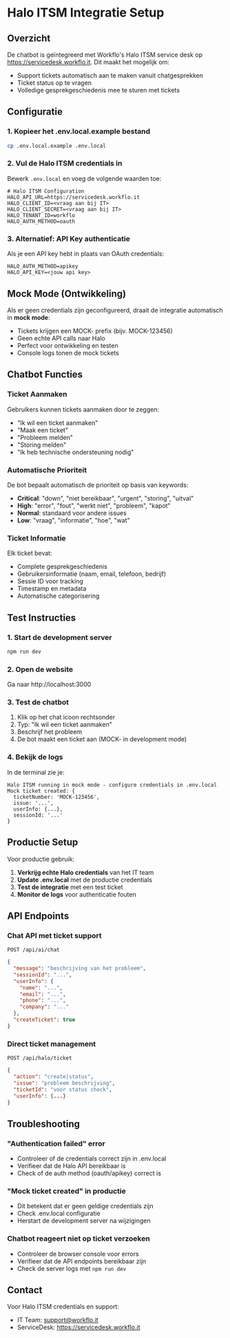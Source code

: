 # Halo ITSM Integratie Setup

## Overzicht
De chatbot is geïntegreerd met Workflo's Halo ITSM service desk op https://servicedesk.workflo.it. Dit maakt het mogelijk om:
- Support tickets automatisch aan te maken vanuit chatgesprekken
- Ticket status op te vragen
- Volledige gesprekgeschiedenis mee te sturen met tickets

## Configuratie

### 1. Kopieer het .env.local.example bestand
```bash
cp .env.local.example .env.local
```

### 2. Vul de Halo ITSM credentials in
Bewerk `.env.local` en voeg de volgende waarden toe:

```env
# Halo ITSM Configuration
HALO_API_URL=https://servicedesk.workflo.it
HALO_CLIENT_ID=<vraag aan bij IT>
HALO_CLIENT_SECRET=<vraag aan bij IT>
HALO_TENANT_ID=workflo
HALO_AUTH_METHOD=oauth
```

### 3. Alternatief: API Key authenticatie
Als je een API key hebt in plaats van OAuth credentials:

```env
HALO_AUTH_METHOD=apikey
HALO_API_KEY=<jouw api key>
```

## Mock Mode (Ontwikkeling)

Als er geen credentials zijn geconfigureerd, draait de integratie automatisch in **mock mode**:
- Tickets krijgen een MOCK- prefix (bijv. MOCK-123456)
- Geen echte API calls naar Halo
- Perfect voor ontwikkeling en testen
- Console logs tonen de mock tickets

## Chatbot Functies

### Ticket Aanmaken
Gebruikers kunnen tickets aanmaken door te zeggen:
- "Ik wil een ticket aanmaken"
- "Maak een ticket"
- "Probleem melden"
- "Storing melden"
- "Ik heb technische ondersteuning nodig"

### Automatische Prioriteit
De bot bepaalt automatisch de prioriteit op basis van keywords:
- **Critical**: "down", "niet bereikbaar", "urgent", "storing", "uitval"
- **High**: "error", "fout", "werkt niet", "probleem", "kapot"
- **Normal**: standaard voor andere issues
- **Low**: "vraag", "informatie", "hoe", "wat"

### Ticket Informatie
Elk ticket bevat:
- Complete gesprekgeschiedenis
- Gebruikersinformatie (naam, email, telefoon, bedrijf)
- Sessie ID voor tracking
- Timestamp en metadata
- Automatische categorisering

## Test Instructies

### 1. Start de development server
```bash
npm run dev
```

### 2. Open de website
Ga naar http://localhost:3000

### 3. Test de chatbot
1. Klik op het chat icoon rechtsonder
2. Typ: "Ik wil een ticket aanmaken"
3. Beschrijf het probleem
4. De bot maakt een ticket aan (MOCK- in development mode)

### 4. Bekijk de logs
In de terminal zie je:
```
Halo ITSM running in mock mode - configure credentials in .env.local
Mock ticket created: {
  ticketNumber: 'MOCK-123456',
  issue: '...',
  userInfo: {...},
  sessionId: '...'
}
```

## Productie Setup

Voor productie gebruik:

1. **Verkrijg echte Halo credentials** van het IT team
2. **Update .env.local** met de productie credentials
3. **Test de integratie** met een test ticket
4. **Monitor de logs** voor authenticatie fouten

## API Endpoints

### Chat API met ticket support
`POST /api/ai/chat`
```json
{
  "message": "beschrijving van het probleem",
  "sessionId": "...",
  "userInfo": {
    "name": "...",
    "email": "...",
    "phone": "...",
    "company": "..."
  },
  "createTicket": true
}
```

### Direct ticket management
`POST /api/halo/ticket`
```json
{
  "action": "create|status",
  "issue": "probleem beschrijving",
  "ticketId": "voor status check",
  "userInfo": {...}
}
```

## Troubleshooting

### "Authentication failed" error
- Controleer of de credentials correct zijn in .env.local
- Verifieer dat de Halo API bereikbaar is
- Check of de auth method (oauth/apikey) correct is

### "Mock ticket created" in productie
- Dit betekent dat er geen geldige credentials zijn
- Check .env.local configuratie
- Herstart de development server na wijzigingen

### Chatbot reageert niet op ticket verzoeken
- Controleer de browser console voor errors
- Verifieer dat de API endpoints bereikbaar zijn
- Check de server logs met `npm run dev`

## Contact

Voor Halo ITSM credentials en support:
- IT Team: support@workflo.it
- ServiceDesk: https://servicedesk.workflo.it